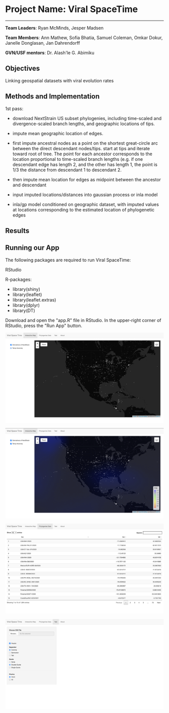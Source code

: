 # Project Name: Viral SpaceTime
---
**Team Leaders**: Ryan McMinds, Jesper Madsen

**Team Members**:  Ann Mathew, Sofia	Bhatia, Samuel Coleman, Omkar	Dokur, Janelle Donglasan, Jan Dahrendorff

**GVN/USF mentors**: Dr. Alash'le G. Abimiku



## Objectives

Linking geospatial datasets with viral evolution rates

## Methods and Implementation

1st pass: 

  - download NextStrain US subset phylogenies, including time-scaled and divergence-scaled branch lengths, and geographic locations of tips.
  - impute mean geographic location of edges. 
  -   first impute ancestral nodes as a point on the shortest great-circle arc between the direct descendant nodes/tips. start at tips and iterate toward root of tree. The point for each ancestor corresponds to the location proportional to time-scaled branch lengths (e.g. if one descendant edge has length 2, and the other has length 1, the point is 1/3 the distance from descendant 1 to descendant 2.
  -   then impute mean location for edges as midpoint between the ancestor and descendant
  -   input imputed locations/distances into gaussian process or inla model

- inla/gp model conditioned on geographic dataset, with imputed values at locations corresponding to the estimated location of phylogenetic edges




## Results 



## Running our App

The following packages are required to run Viral SpaceTime:

RStudio

R-packages:
 * library(shiny)
 * library(leaflet)
 * library(leaflet.extras)
 * library(dplyr)
 * library(DT)

Download and open the "app.R" file in RStudio. In the upper-right corner of RStudio, press the "Run App" button.

![RStudio screenshot](https://github.com/USFOneHealthCodeathon2021/Team3/blob/main/images/interactive_map_1.png)

![RStudio screenshot](https://github.com/USFOneHealthCodeathon2021/Team3/blob/main/images/interactive_map_2.png)

![RStudio screenshot](https://github.com/USFOneHealthCodeathon2021/Team3/blob/main/images/phy_data.png)

![RStudio screenshot](https://github.com/USFOneHealthCodeathon2021/Team3/blob/main/images/test.png)
